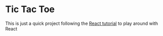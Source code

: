 # Tic Tac Toe

This is just a quick project following the [React tutorial](https://reactjs.org/tutorial/tutorial.html) to play around with React
